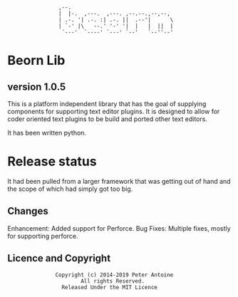 
                    ,--.
                    |  |-.  ,---.  ,---. ,--.--.,--,--,
                    | .-. '| .-. :| .-. ||  .--'|      \
                    | `-' |\   --.' '-' '|  |   |  ||  |
                     `---'  `----' `---' `--'   `--''--'

# Beorn Lib #
## version 1.0.5 ##

This is a platform independent library that has the goal of supplying components for supporting
text editor plugins. It is designed to allow for coder oriented text plugins to be build and
ported other text editors.

It has been written python.

# Release status #
It had been pulled from a larger framework that was getting out of hand and the scope of which
had simply got too big.

## Changes ##
Enhancement: Added support for Perforce.
Bug Fixes:   Multiple fixes, mostly for supporting perforce.

## Licence and Copyright ##
                   Copyright (c) 2014-2019 Peter Antoine
                           All rights Reserved.
                     Released Under the MIT Licence

